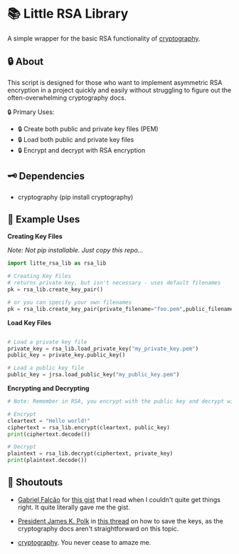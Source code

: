# 📚 Little RSA Library
A simple wrapper for the basic RSA functionality of [cryptography](https://cryptography.io/en/latest/).

## :lock: About
This script is designed for those who want to implement asymmetric RSA encryption in a project quickly and easily without struggling to figure out the often-overwhelming cryptography docs. 

:lock: Primary Uses:
- :lock: Create both public and private key files (PEM)
- :lock: Load both public and private key files
- :lock: Encrypt and decrypt with RSA encryption 

## :old_key: Dependencies 

- cryptography (pip install cryptography)

## :eyes: Example Uses
**Creating Key Files**

*Note: Not pip installable. Just copy this repo...*
```python
import litte_rsa_lib as rsa_lib

# Creating Key Files
# returns private key, but isn't necessary - uses default filenames
pk = rsa_lib.create_key_pair()

# or you can specify your own filenames
pk = rsa_lib.create_key_pair(private_filename="foo.pem",public_filename="bar.pem")
```
**Load Key Files**
```python

# Load a private key file
private_key = rsa_lib.load_private_key("my_private_key.pem")
public_key = private_key.public_key()

# Load a public key file
public_key = jrsa.load_public_key("my_public_key.pem")
```
**Encrypting and Decrypting**
```python
# Note: Remember in RSA, you encrypt with the public key and decrypt with the private key.

# Encrypt
cleartext = "Hello world!"
ciphertext = rsa_lib.encrypt(cleartext, public_key)
print(ciphertext.decode())

# Decrypt
plaintext = rsa_lib.decrypt(ciphertext, private_key)
print(plaintext.decode())

```

## :mega:  Shoutouts
- [Gabriel Falcão](https://github.com/gabrielfalcao) for [this gist](https://gist.github.com/gabrielfalcao/de82a468e62e73805c59af620904c124) that I read when I couldn't quite get things right. It quite literally gave me the gist. 

- [President James K. Polk](https://stackoverflow.com/users/238704/president-james-k-polk) in [this thread](https://stackoverflow.com/questions/45146504/python-cryptography-module-save-load-rsa-keys-to-from-file) on how to save the keys, as the cryptography docs aren't straightforward on this topic. 

- [cryptography](https://cryptography.io/en/latest/). You never cease to amaze me. 

